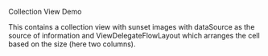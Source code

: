 Collection View Demo

This contains a collection view with sunset images with dataSource as the source of information and ViewDelegateFlowLayout which arranges the cell based on the size (here two columns).
